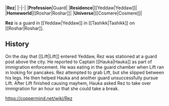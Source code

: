 |**Rez**|
|-|-|
|**Profession**|Guard|
|**Residence**|[[Yeddaw\|Yeddaw]]|
|**Homeworld**|[[Roshar\|Roshar]]|
|**Universe**|[[Cosmere\|Cosmere]]|

**Rez** is a guard in [[Yeddaw\|Yeddaw]] in [[Tashikk\|Tashikk]] on [[Roshar\|Roshar]].

## History
On the day that [[Lift\|Lift]] entered Yeddaw, Rez was stationed at a guard post above the city. He reported to Captain [[Hauka\|Hauka]] as part of immigration enforcement. He was eating in the guard chamber when Lift ran in looking for pancakes. Rez attempted to grab Lift, but she slipped between his legs. He then helped Hauka and another guard unsuccessfully pursue Lift. After Lift finished causing mayhem, Hauka asked Rez to take over immigration for an hour so that she could take a break.



https://coppermind.net/wiki/Rez